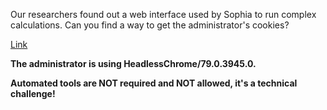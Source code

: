 
Our researchers found out a web interface used by Sophia to run complex calculations. Can you find a way to get the administrator's cookies?

[Link](http://165.227.115.65/)

**The administrator is using HeadlessChrome/79.0.3945.0.**

**Automated tools are NOT required and NOT allowed, it's a technical challenge!**
